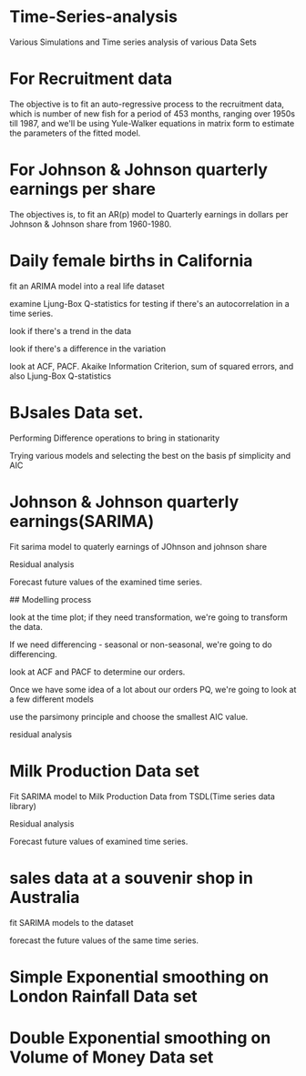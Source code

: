 # Time-Series-analysis
Various Simulations and Time series analysis of various Data Sets

# For Recruitment data
The objective is to fit an auto-regressive process to the recruitment data, which is number of new fish for a period of 453 months, ranging over 1950s till 1987, and we'll be using Yule-Walker equations in matrix form to estimate the parameters of the fitted model.
# For Johnson & Johnson quarterly earnings per share
The objectives is, to fit an AR(p) model to Quarterly earnings in dollars per Johnson & Johnson share from 1960-1980.
#  Daily female births in California
fit an ARIMA model into a real life dataset 
<p>examine Ljung-Box Q-statistics for testing if there's an autocorrelation in a time series. </p>
<p>look if there's a trend in the data </p>
<p>look if there's a difference in the variation  </p>
<p>look at ACF, PACF. Akaike Information Criterion, sum of squared errors, and also Ljung-Box Q-statistics </p>

#  BJsales Data set.
  Performing Difference operations to bring in stationarity
  <p>Trying various models and selecting the best on the basis pf simplicity and AIC</p>
  
# Johnson & Johnson quarterly earnings(SARIMA)
<p>Fit sarima model to quaterly earnings of JOhnson and johnson share
<p> Residual analysis  
<p>Forecast future values of the examined time series.</p>
## Modelling process
<p> look at the time plot; if they need transformation, we're going to transform the data. 
<p> If we need differencing - seasonal or non-seasonal, we're going to do differencing.
<p> look at ACF and PACF to determine our orders.
<p> Once we have some idea of a lot about our orders PQ, we're going to look at a few different models
 <p>use the parsimony principle and choose the smallest AIC value.
 <p>residual analysis</p>

# Milk Production Data set
Fit SARIMA model to Milk Production Data from TSDL(Time series data library)
<p> Residual analysis 
<p>Forecast future values of examined time series.</p>

# sales data at a souvenir shop in Australia
 fit SARIMA models to the dataset
 <p>forecast the future values of the same time series.</p>
 
 # Simple Exponential smoothing on London Rainfall Data set
 # Double Exponential smoothing on Volume of Money Data set
 
